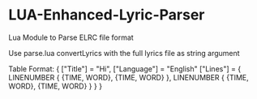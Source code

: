 # LUA-Enhanced-Lyric-Parser
Lua Module to Parse ELRC file format

Use parse.lua convertLyrics with the full lyrics file as string argument

Table Format:
{
  ["Title"] = "Hi",
  ["Language"] = "English"
  ["Lines"] = {
    LINENUMBER {
      {TIME, WORD},
      {TIME, WORD}
    },
    LINENUMBER {
      {TIME, WORD},
      {TIME, WORD}
    }
  }
}
